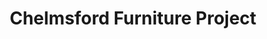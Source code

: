 ---
title: "Chelmsford Furniture Project"
url: /chelmsford/chelmsford-furniture-project/
shop: charity
---